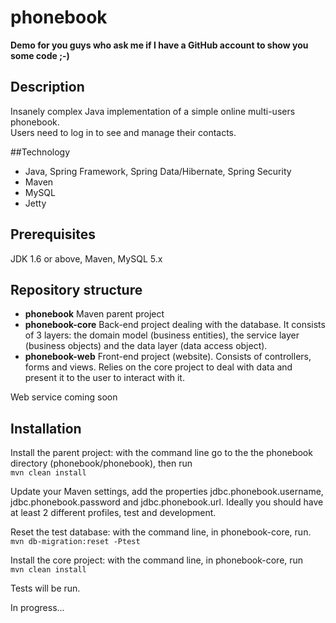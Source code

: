 phonebook
=========
**Demo for you guys who ask me if I have a GitHub account to show you some code ;-)**

## Description
Insanely complex Java implementation of a simple online multi-users phonebook.  
Users need to log in to see and manage their contacts.

##Technology
* Java, Spring Framework, Spring Data/Hibernate, Spring Security
* Maven
* MySQL
* Jetty

## Prerequisites
JDK 1.6 or above, Maven, MySQL 5.x

## Repository structure
* **phonebook** Maven parent project
* **phonebook-core** Back-end project dealing with the database. It consists of 3 layers: the domain model (business entities), the service layer (business objects) and the data layer (data access object).
* **phonebook-web** Front-end project (website). Consists of controllers, forms and views. Relies on the core project to deal with data and present it to the user to interact with it.

Web service coming soon

## Installation
Install the parent project: with the command line go to the the phonebook directory (phonebook/phonebook), then run  
```mvn clean install```

Update your Maven settings, add the properties jdbc.phonebook.username, jdbc.phonebook.password and jdbc.phonebook.url. Ideally you should have at least 2 different profiles, test and development.  

Reset the test database: with the command line, in phonebook-core, run.  
```mvn db-migration:reset -Ptest```

Install the core project: with the command line, in phonebook-core, run  
```mvn clean install```

Tests will be run.

In progress...